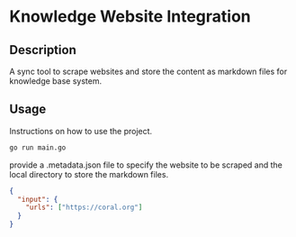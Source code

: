 # Knowledge Website Integration

## Description

A sync tool to scrape websites and store the content as markdown files for knowledge base system.

## Usage

Instructions on how to use the project.

```bash
go run main.go
```

provide a .metadata.json file to specify the website to be scraped and the local directory to store the markdown files.

```json
{
  "input": {
    "urls": ["https://coral.org"]
  }
}
```